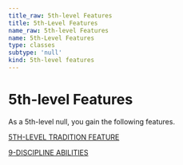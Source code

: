 ```yaml
---
title_raw: 5th-level Features
title: 5th-Level Features
name_raw: 5th-level Features
name: 5th-Level Features
type: classes
subtype: 'null'
kind: 5th-level features
---
```


# 5th-level Features

As a 5th-level null, you gain the following features.

[5TH-LEVEL TRADITION FEATURE](./5th-Level%20Tradition%20Feature/5th-Level%20Tradition%20Feature.md)

[9-DISCIPLINE ABILITIES](./9-Discipline%20Abilities/9-Discipline%20Abilities.md)
